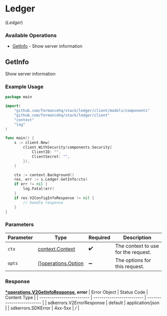 # Ledger
(*Ledger*)

### Available Operations

* [GetInfo](#getinfo) - Show server information

## GetInfo

Show server information

### Example Usage

```go
package main

import(
	"github.com/formancehq/stack/ledger/client/models/components"
	"github.com/formancehq/stack/ledger/client"
	"context"
	"log"
)

func main() {
    s := client.New(
        client.WithSecurity(components.Security{
            ClientID: "",
            ClientSecret: "",
        }),
    )

    ctx := context.Background()
    res, err := s.Ledger.GetInfo(ctx)
    if err != nil {
        log.Fatal(err)
    }
    if res.V2ConfigInfoResponse != nil {
        // handle response
    }
}
```

### Parameters

| Parameter                                                | Type                                                     | Required                                                 | Description                                              |
| -------------------------------------------------------- | -------------------------------------------------------- | -------------------------------------------------------- | -------------------------------------------------------- |
| `ctx`                                                    | [context.Context](https://pkg.go.dev/context#Context)    | :heavy_check_mark:                                       | The context to use for the request.                      |
| `opts`                                                   | [][operations.Option](../../models/operations/option.md) | :heavy_minus_sign:                                       | The options for this request.                            |


### Response

**[*operations.V2GetInfoResponse](../../models/operations/v2getinforesponse.md), error**
| Error Object              | Status Code               | Content Type              |
| ------------------------- | ------------------------- | ------------------------- |
| sdkerrors.V2ErrorResponse | default                   | application/json          |
| sdkerrors.SDKError        | 4xx-5xx                   | */*                       |
